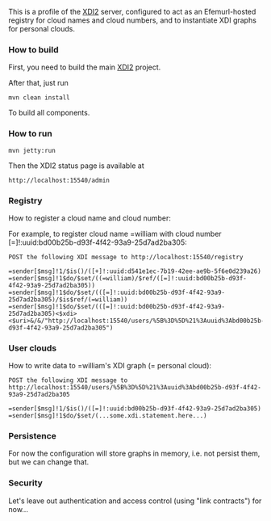 This is a profile of the [XDI2](http://github.com/projectdanube/xdi2) server, configured to 
act as an Efemurl-hosted registry for cloud names and cloud numbers, and to instantiate
XDI graphs for personal clouds.

### How to build

First, you need to build the main [XDI2](http://github.com/projectdanube/xdi2) project.

After that, just run

    mvn clean install

To build all components.

### How to run

    mvn jetty:run

Then the XDI2 status page is available at

	http://localhost:15540/admin

### Registry

How to register a cloud name and cloud number:

For example, to register cloud name =william with cloud number [=]!:uuid:bd00b25b-d93f-4f42-93a9-25d7ad2ba305:

	POST the following XDI message to http://localhost:15540/registry

	=sender[$msg]!1/$is()/([+]!:uuid:d541e1ec-7b19-42ee-ae9b-5f6e0d239a26)
	=sender[$msg]!1$do/$set/((=william)/$ref/([=]!:uuid:bd00b25b-d93f-4f42-93a9-25d7ad2ba305))
	=sender[$msg]!1$do/$set/(([=]!:uuid:bd00b25b-d93f-4f42-93a9-25d7ad2ba305)/$is$ref/(=william))
	=sender[$msg]!1$do/$set/(([=]!:uuid:bd00b25b-d93f-4f42-93a9-25d7ad2ba305)<$xdi><$uri>&/&/"http://localhost:15540/users/%5B%3D%5D%21%3Auuid%3Abd00b25b-d93f-4f42-93a9-25d7ad2ba305")

### User clouds

How to write data to =william's XDI graph (= personal cloud):

	POST the following XDI message to http://localhost:15540/users/%5B%3D%5D%21%3Auuid%3Abd00b25b-d93f-4f42-93a9-25d7ad2ba305

	=sender[$msg]!1/$is()/([=]!:uuid:bd00b25b-d93f-4f42-93a9-25d7ad2ba305)
	=sender[$msg]!1$do/$set/(...some.xdi.statement.here...)

### Persistence

For now the configuration will store graphs in memory, i.e. not persist them, but we can change that.

### Security

Let's leave out authentication and access control (using "link contracts") for now...

